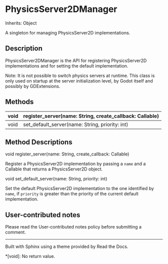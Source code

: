 # PhysicsServer2DManager

Inherits: Object

A singleton for managing PhysicsServer2D implementations.

## Description

PhysicsServer2DManager is the API for registering PhysicsServer2D
implementations and for setting the default implementation.

Note: It is not possible to switch physics servers at runtime. This class is
only used on startup at the server initialization level, by Godot itself and
possibly by GDExtensions.

## Methods

void | register_server(name: String, create_callback: Callable)  
---|---  
void | set_default_server(name: String, priority: int)  
  
## Method Descriptions

void register_server(name: String, create_callback: Callable)

Register a PhysicsServer2D implementation by passing a `name` and a Callable
that returns a PhysicsServer2D object.

void set_default_server(name: String, priority: int)

Set the default PhysicsServer2D implementation to the one identified by
`name`, if `priority` is greater than the priority of the current default
implementation.

## User-contributed notes

Please read the User-contributed notes policy before submitting a comment.

* * *

Built with Sphinx using a theme provided by Read the Docs.

  *[void]: No return value.

